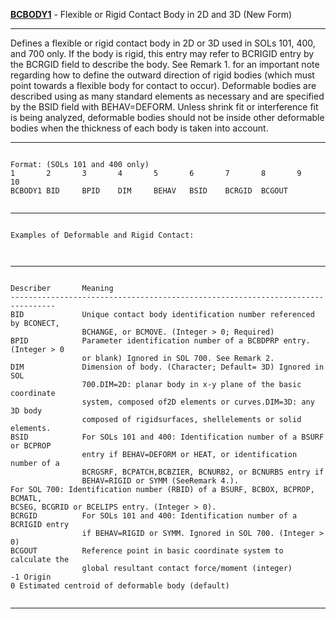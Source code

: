 __**[BCBODY1](https://help.hexagonmi.com/bundle/MSC_Nastran_2022.4/page/Nastran_Combined_Book/qrg/bulkab/TOC.BCBODY1.xhtml)**__   -           Flexible or Rigid Contact Body in 2D and 3D        (New Form)

--------------------------------------------------------------------------------
Defines a flexible or rigid contact body in 2D or 3D used in SOLs 101, 400, and
700 only.
If the body is rigid, this entry may refer to BCRIGID entry by the BCRGID field to describe the body. See Remark 1.    for an important note regarding how to define the outward direction of rigid bodies (which must point towards a flexible body for contact to occur).
Deformable bodies are described using as many standard elements as necessary and are specified by the BSID field with BEHAV=DEFORM. Unless shrink fit or interference fit is being analyzed, deformable bodies should not be inside other deformable bodies when the thickness of each body is taken into account.

--------------------------------------------------------------------------------
```text

Format: (SOLs 101 and 400 only)
1       2       3       4       5       6       7       8       9       10      
BCBODY1 BID     BPID    DIM     BEHAV   BSID    BCRGID  BCGOUT  


```

--------------------------------------------------------------------------------
```text

Examples of Deformable and Rigid Contact:



```

--------------------------------------------------------------------------------
```text

Describer       Meaning         
--------------------------------------------------------------------------------
BID             Unique contact body identification number referenced by BCONECT,
                BCHANGE, or BCMOVE. (Integer > 0; Required)
BPID            Parameter identification number of a BCBDPRP entry. (Integer > 0
                or blank) Ignored in SOL 700. See Remark 2.
DIM             Dimension of body. (Character; Default= 3D) Ignored in SOL
                700.DIM=2D: planar body in x-y plane of the basic coordinate
                system, composed of2D elements or curves.DIM=3D: any 3D body
                composed of rigidsurfaces, shellelements or solid elements.
BSID            For SOLs 101 and 400: Identification number of a BSURF or BCPROP
                entry if BEHAV=DEFORM or HEAT, or identification number of a
                BCRGSRF, BCPATCH,BCBZIER, BCNURB2, or BCNURBS entry if
                BEHAV=RIGID or SYMM (SeeRemark 4.).
For SOL 700: Identification number (RBID) of a BSURF, BCBOX, BCPROP, BCMATL,
BCSEG, BCGRID or BCELIPS entry. (Integer > 0).
BCRGID          For SOLs 101 and 400: Identification number of a BCRIGID entry
                if BEHAV=RIGID or SYMM. Ignored in SOL 700. (Integer > 0)
BCGOUT          Reference point in basic coordinate system to calculate the
                global resultant contact force/moment (integer)
-1 Origin
0 Estimated centroid of deformable body (default)


```

--------------------------------------------------------------------------------
